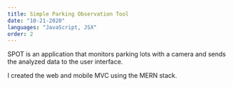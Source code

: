 ```yaml
---
title: Simple Parking Observation Tool
date: "10-21-2020"
languages: "JavaScript, JSX"
order: 2
---
```


SPOT is an application that monitors parking lots with a camera and sends the analyzed data to the user interface.

I created the web and mobile MVC using the MERN stack.